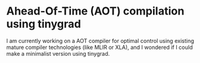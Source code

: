 # Ahead-Of-Time (AOT) compilation using tinygrad

I am currently working on a AOT compiler for optimal control using existing mature compiler technologies (like MLIR or XLA), and I wondered if I could make a minimalist version using tinygrad.
